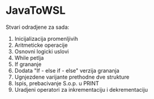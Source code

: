 # JavaToWSL

Stvari odradjene za sada:

1. Inicijalizacija promenljivih
2. Aritmeticke operacije
3. Osnovni logicki uslovi
4. While petlja
5. If grananje
6. Dodata "If - else if - else" verzija grananja 
7. Ugnjezdene varijante prethodne dve strukture
8. Ispis, prebacivanje S.o.p. u PRINT
9. Uradjeni operatori za inkrementaciju i dekrementaciju
